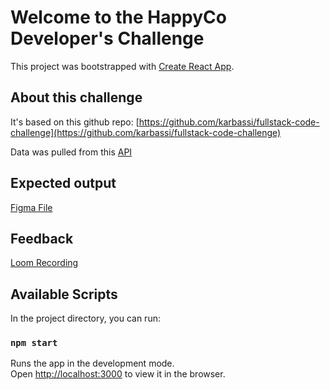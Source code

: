 # Welcome to the HappyCo Developer's Challenge

This project was bootstrapped with [Create React App](https://github.com/facebook/create-react-app).

## About this challenge

It's based on this github repo:  [https://github.com/karbassi/fullstack-code-challenge](https://github.com/karbassi/fullstack-code-challenge)

Data was pulled from this [API](https://floral-paper-1590.fly.dev/?latitude=40.75&longitude=-74&transform=true)

## Expected output

[Figma File](https://www.figma.com/file/1F0g6njjQpocBbygi0KoK3/Weather-App)

## Feedback

[Loom Recording](https://www.loom.com/share/4550fab0f88440619b57964386291f68)

## Available Scripts

In the project directory, you can run:

### `npm start`

Runs the app in the development mode.\
Open [http://localhost:3000](http://localhost:3000) to view it in the browser.

